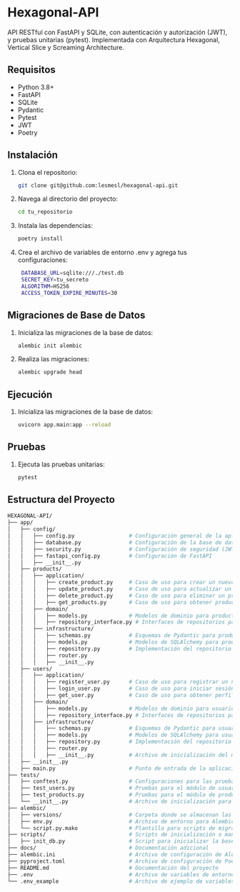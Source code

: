 # Hexagonal-API
API RESTful con FastAPI y SQLite, con autenticación y autorización (JWT), y pruebas unitarias (pytest). Implementada con Arquitectura Hexagonal, Vertical Slice y Screaming Architecture.

## Requisitos

- Python 3.8+
- FastAPI
- SQLite
- Pydantic
- Pytest
- JWT
- Poetry

## Instalación

1. Clona el repositorio:
   ``` bash
   git clone git@github.com:lesmesl/hexagonal-api.git
   ```
2. Navega al directorio del proyecto:
   ``` bash
   cd tu_repositorio
   ```
3. Instala las dependencias:
   ``` bash
   poetry install
   ```
4. Crea el archivo de variables de entorno .env y agrega tus configuraciones:

   ``` bash
    DATABASE_URL=sqlite:///./test.db
    SECRET_KEY=tu_secreto
    ALGORITHM=HS256
    ACCESS_TOKEN_EXPIRE_MINUTES=30
   ```

## Migraciones de Base de Datos
1. Inicializa las migraciones de la base de datos:
   ``` bash
   alembic init alembic
   ```
2. Realiza las migraciones:
   ``` bash
   alembic upgrade head
   ```
## Ejecución
1. Inicializa las migraciones de la base de datos:
   ``` bash
   uvicorn app.main:app --reload
   ```

## Pruebas
1. Ejecuta las pruebas unitarias:
   ``` bash
   pytest
   ```

## Estructura del Proyecto
``` bash
HEXAGONAL-API/
├── app/
│   ├── config/
│   │   ├── config.py                 # Configuración general de la aplicación
│   │   ├── database.py               # Configuración de la base de datos y creación de sesiones
│   │   ├── security.py               # Configuración de seguridad (JWT, OAuth2, etc.)
│   │   ├── fastapi_config.py         # Configuración de FastAPI
│   │   ├── __init__.py               
│   ├── products/
│   │   ├── application/
│   │   │   ├── create_product.py     # Caso de uso para crear un nuevo producto
│   │   │   ├── update_product.py     # Caso de uso para actualizar un producto
│   │   │   ├── delete_product.py     # Caso de uso para eliminar un producto
│   │   │   ├── get_products.py       # Caso de uso para obtener productos
│   │   ├── domain/
│   │   │   ├── models.py             # Modelos de dominio para productos
│   │   │   ├── repository_interface.py # Interfaces de repositorios para productos
│   │   ├── infrastructure/
│   │   │   ├── schemas.py            # Esquemas de Pydantic para productos
│   │   │   ├── models.py             # Modelos de SQLAlchemy para productos
│   │   │   ├── repository.py         # Implementación del repositorio de productos
│   │   │   ├── router.py             
│   │   │   ├── __init__.py           
│   ├── users/
│   │   ├── application/
│   │   │   ├── register_user.py      # Caso de uso para registrar un nuevo usuario
│   │   │   ├── login_user.py         # Caso de uso para iniciar sesión de usuario
│   │   │   ├── get_user.py           # Caso de uso para obtener perfil de usuario
│   │   ├── domain/
│   │   │   ├── models.py             # Modelos de dominio para usuarios
│   │   │   ├── repository_interface.py # Interfaces de repositorios para usuarios
│   │   ├── infrastructure/
│   │   │   ├── schemas.py            # Esquemas de Pydantic para usuarios
│   │   │   ├── models.py             # Modelos de SQLAlchemy para usuarios
│   │   │   ├── repository.py         # Implementación del repositorio de usuarios
│   │   │   ├── router.py             
│   │   │   ├── __init__.py           # Archivo de inicialización del módulo infrastructure
│   ├── __init__.py                   
│   ├── main.py                       # Punto de entrada de la aplicación
├── tests/
│   ├── conftest.py                   # Configuraciones para las pruebas
│   ├── test_users.py                 # Pruebas para el módulo de usuarios
│   ├── test_products.py              # Pruebas para el módulo de productos
│   └── __init__.py                   # Archivo de inicialización para el módulo de pruebas
├── alembic/
│   ├── versions/                     # Carpeta donde se almacenan las migraciones
│   ├── env.py                        # Archivo de entorno para Alembic
│   └── script.py.mako                # Plantilla para scripts de migración
├── scripts/                          # Scripts de inicialización o mantenimiento
│   ├── init_db.py                    # Script para inicializar la base de datos
├── docs/                             # Documentación adicional
├── alembic.ini                       # Archivo de configuración de Alembic
├── pyproject.toml                    # Archivo de configuración de Poetry
├── README.md                         # Documentación del proyecto
├── .env                              # Archivo de variables de entorno
└── .env_example                      # Archivo de ejemplo de variables de entorno
``` 
